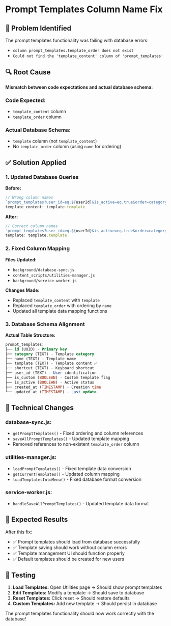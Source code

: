 # Prompt Templates Column Name Fix

## 🐛 Problem Identified

The prompt templates functionality was failing with database errors:
- `column prompt_templates.template_order does not exist`
- `Could not find the 'template_content' column of 'prompt_templates'`

## 🔍 Root Cause

**Mismatch between code expectations and actual database schema:**

### Code Expected:
- `template_content` column
- `template_order` column

### Actual Database Schema:
- `template` column (not `template_content`)
- No `template_order` column (using `name` for ordering)

## ✅ Solution Applied

### 1. Updated Database Queries

**Before:**
```javascript
// Wrong column names
`prompt_templates?user_id=eq.${userId}&is_active=eq.true&order=category,template_order`
template_content: template.template
```

**After:**
```javascript
// Correct column names
`prompt_templates?user_id=eq.${userId}&is_active=eq.true&order=category,name`
template: template.template
```

### 2. Fixed Column Mapping

**Files Updated:**
- `background/database-sync.js`
- `content_scripts/utilities-manager.js`
- `background/service-worker.js`

**Changes Made:**
- Replaced `template_content` with `template`
- Replaced `template_order` with ordering by `name`
- Updated all template data mapping functions

### 3. Database Schema Alignment

**Actual Table Structure:**
```sql
prompt_templates:
├── id (UUID) - Primary key
├── category (TEXT) - Template category
├── name (TEXT) - Template name
├── template (TEXT) - Template content ✅
├── shortcut (TEXT) - Keyboard shortcut
├── user_id (TEXT) - User identification
├── is_custom (BOOLEAN) - Custom template flag
├── is_active (BOOLEAN) - Active status
├── created_at (TIMESTAMP) - Creation time
└── updated_at (TIMESTAMP) - Last update
```

## 🔧 Technical Changes

### database-sync.js:
- `getPromptTemplates()` - Fixed ordering and column references
- `saveAllPromptTemplates()` - Updated template mapping
- Removed references to non-existent `template_order` column

### utilities-manager.js:
- `loadPromptTemplates()` - Fixed template data conversion
- `getCurrentTemplates()` - Updated column mapping
- `loadTemplatesIntoMenu()` - Fixed database format conversion

### service-worker.js:
- `handleSaveAllPromptTemplates()` - Updated template data format

## 🎯 Expected Results

After this fix:
- ✅ Prompt templates should load from database successfully
- ✅ Template saving should work without column errors
- ✅ Template management UI should function properly
- ✅ Default templates should be created for new users

## 🧪 Testing

1. **Load Templates:** Open Utilities page → Should show prompt templates
2. **Edit Templates:** Modify a template → Should save to database
3. **Reset Templates:** Click reset → Should restore defaults
4. **Custom Templates:** Add new template → Should persist in database

The prompt templates functionality should now work correctly with the database!